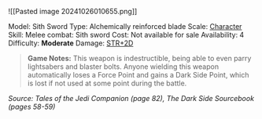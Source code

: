 ![[Pasted image 20241026010655.png]]

Model: Sith Sword
Type: Alchemically reinforced blade
Scale: <u>Character</u>
Skill: Melee combat: Sith sword
Cost: Not available for sale
Availability: 4
Difficulty: **Moderate**
Damage: <u>STR+2D</u>

> **Game Notes:** 
> This weapon is indestructible, being able to even parry lightsabers and blaster bolts. Anyone wielding this weapon automatically loses a Force Point and gains a Dark Side Point, which is lost if not used at some point during the battle.

*Source: Tales of the Jedi Companion (page 82), The Dark Side Sourcebook (pages 58-59)*